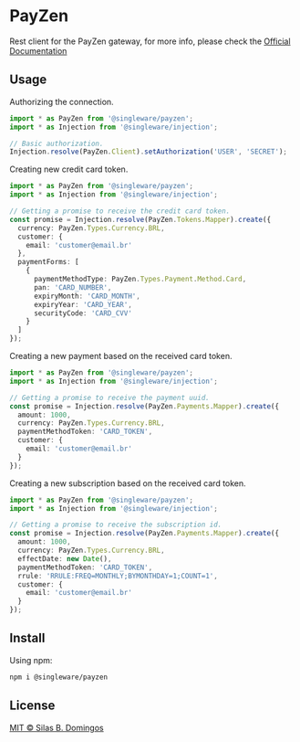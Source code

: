 # PayZen

Rest client for the PayZen gateway, for more info, please check the [Official Documentation](https://payzen.io/pt-BR/rest/V4.0/api/reference.html)

## Usage

Authorizing the connection.

```ts
import * as PayZen from '@singleware/payzen';
import * as Injection from '@singleware/injection';

// Basic authorization.
Injection.resolve(PayZen.Client).setAuthorization('USER', 'SECRET');
```

Creating new credit card token.

```ts
import * as PayZen from '@singleware/payzen';
import * as Injection from '@singleware/injection';

// Getting a promise to receive the credit card token.
const promise = Injection.resolve(PayZen.Tokens.Mapper).create({
  currency: PayZen.Types.Currency.BRL,
  customer: {
    email: 'customer@email.br'
  },
  paymentForms: [
    {
      paymentMethodType: PayZen.Types.Payment.Method.Card,
      pan: 'CARD_NUMBER',
      expiryMonth: 'CARD_MONTH',
      expiryYear: 'CARD_YEAR',
      securityCode: 'CARD_CVV'
    }
  ]
});
```

Creating a new payment based on the received card token.

```ts
import * as PayZen from '@singleware/payzen';
import * as Injection from '@singleware/injection';

// Getting a promise to receive the payment uuid.
const promise = Injection.resolve(PayZen.Payments.Mapper).create({
  amount: 1000,
  currency: PayZen.Types.Currency.BRL,
  paymentMethodToken: 'CARD_TOKEN',
  customer: {
    email: 'customer@email.br'
  }
});
```

Creating a new subscription based on the received card token.

```ts
import * as PayZen from '@singleware/payzen';
import * as Injection from '@singleware/injection';

// Getting a promise to receive the subscription id.
const promise = Injection.resolve(PayZen.Payments.Mapper).create({
  amount: 1000,
  currency: PayZen.Types.Currency.BRL,
  effectDate: new Date(),
  paymentMethodToken: 'CARD_TOKEN',
  rrule: 'RRULE:FREQ=MONTHLY;BYMONTHDAY=1;COUNT=1',
  customer: {
    email: 'customer@email.br'
  }
});
```

## Install

Using npm:

```sh
npm i @singleware/payzen
```

## License

[MIT &copy; Silas B. Domingos](https://balmante.eti.br)
